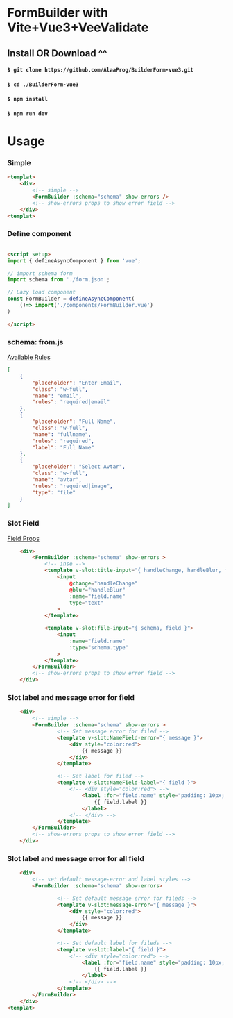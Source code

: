 # FormBuilder with Vite+Vue3+VeeValidate

## Install OR Download ^^
#### `$ git clone https://github.com/AlaaProg/BuilderForm-vue3.git `
#### `$ cd ./BuilderForm-vue3 `
#### `$ npm install` 
#### `$ npm run dev` 

# Usage

### Simple
```html  
<templat>
    <div> 
        <!-- simple -->
        <FormBuilder :schema="schema" show-errors />
        <!-- show-errors props to show error field -->
    </div>
<templat>
```

### Define component
```html

<script setup>
import { defineAsyncComponent } from 'vue';

// import schema form
import schema from './form.json';

// Lazy load component
const FormBuilder = defineAsyncComponent(
    ()=> import('./components/FormBuilder.vue') 
)

</script>
```


### schema: from.js 

[Available Rules](https://vee-validate.logaretm.com/v4/guide/global-validators#available-rules)

```json 
[
    {
        "placeholder": "Enter Email",
        "class": "w-full",
        "name": "email",
        "rules": "required|email"
    },
    {
        "placeholder": "Full Name",
        "class": "w-full",
        "name": "fullname",
        "rules": "required",
        "label": "Full Name"
    },
    {
        "placeholder": "Select Avtar",
        "class": "w-full",
        "name": "avtar",
        "rules": "required|image",
        "type": "file" 
    }
]
```

### Slot Field
[Field Props](https://vee-validate.logaretm.com/v4/api/field#props)
```html
    <div> 
        <FormBuilder :schema="schema" show-errors >
            <!-- inse -->
            <template v-slot:title-input="{ handleChange, handleBlur, field }">
                <input 
                    @change="handleChange"
                    @blur="handleBlur"
                    :name="field.name" 
                    type="text"
                >
            </template>

            <template v-slot:file-input="{ schema, field }">
                <input 
                    :name="field.name" 
                    :type="schema.type"
                >
            </template>
        </FormBuilder>
        <!-- show-errors props to show error field -->
    </div>
```


### Slot label and message error for field
```html
    <div> 
        <!-- simple -->
        <FormBuilder :schema="schema" show-errors >
                <!-- Set message error for filed -->
                <template v-slot:NameField-error="{ message }">
                    <div style="color:red">
                        {{ message }}
                    </div>
                </template>

                <!-- Set label for filed -->
                <template v-slot:NameField-label="{ field }">
                    <!-- <div style="color:red"> -->
                        <label :for="field.name" style="padding: 10px; color: rgb(37, 37, 37);">
                            {{ field.label }}
                        </label>
                    <!-- </div> -->
                </template>
        </FormBuilder>
        <!-- show-errors props to show error field -->
    </div>
```

### Slot label and message error for all field
```html
    <div> 
        <!-- set default message-error and label styles -->
        <FormBuilder :schema="schema" show-errors>

                <!-- Set default message error for fileds -->
                <template v-slot:message-error="{ message }">
                    <div style="color:red">
                        {{ message }}
                    </div>
                </template>

                <!-- Set default label for fileds -->
                <template v-slot:label="{ field }">
                    <!-- <div style="color:red"> -->
                        <label :for="field.name" style="padding: 10px; color: rgb(37, 37, 37);">
                            {{ field.label }}
                        </label>
                    <!-- </div> -->
                </template>
        </FormBuilder>
    </div>
<templat>
```
